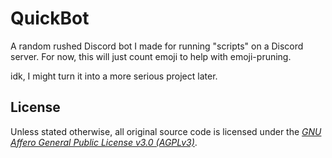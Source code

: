 # QuickBot

A random rushed Discord bot I made for running "scripts" on a Discord server. For now, this will just count emoji to help with emoji-pruning.

idk, I might turn it into a more serious project later.

## License

Unless stated otherwise, all original source code is licensed under the [*GNU Affero General Public License v3.0 (AGPLv3)*](https://www.gnu.org/licenses/agpl-3.0.en.html).

